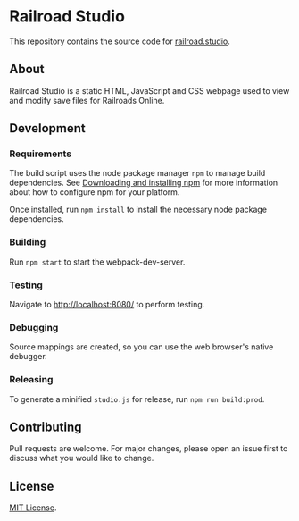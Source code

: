 # Railroad Studio
This repository contains the source code for [railroad.studio](https://railroad.studio/).

## About
Railroad Studio is a static HTML, JavaScript and CSS webpage used to view and modify save files for Railroads Online.

## Development

### Requirements
The build script uses the node package manager `npm` to manage build dependencies. See [Downloading and installing npm](https://docs.npmjs.com/downloading-and-installing-node-js-and-npm) for more information about how to configure npm for your platform.

Once installed, run `npm install` to install the necessary node package dependencies.

### Building
Run `npm start` to start the webpack-dev-server.

### Testing
Navigate to [http://localhost:8080/](http://localhost:8080/) to perform testing.

### Debugging
Source mappings are created, so you can use the web browser's native debugger.

### Releasing
To generate a minified `studio.js` for release, run `npm run build:prod`.

## Contributing
Pull requests are welcome. For major changes, please open an issue first to discuss what you would like to change.

## License
[MIT License](LICENSE).
